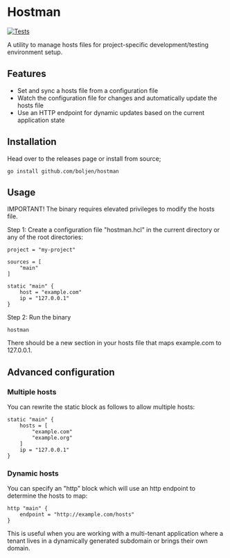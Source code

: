 # Hostman

[![Tests](https://github.com/boljen/hostman/actions/workflows/tests.yml/badge.svg)](https://github.com/boljen/hostman/actions/workflows/tests.yml)

A utility to manage hosts files for project-specific development/testing environment setup.

## Features

* Set and sync a hosts file from a configuration file
* Watch the configuration file for changes and automatically update the hosts file
* Use an HTTP endpoint for dynamic updates based on the current application state

## Installation

Head over to the releases page or install from source;

    go install github.com/boljen/hostman

## Usage

IMPORTANT! The binary requires elevated privileges to modify the hosts file.

Step 1: Create a configuration file "hostman.hcl" in the current directory or any of the root directories:

    project = "my-project"

    sources = [
        "main"
    ]

    static "main" {
        host = "example.com"
        ip = "127.0.0.1"
    }

Step 2: Run the binary

    hostman

There should be a new section in your hosts file that maps example.com to 127.0.0.1.

## Advanced configuration

### Multiple hosts

You can rewrite the static block as follows to allow multiple hosts:

    static "main" {
        hosts = [
            "example.com"
            "example.org"
        ]
        ip = "127.0.0.1"
    }

### Dynamic hosts

You can specify an "http" block which will use an http endpoint to determine the hosts to map:

    http "main" {
        endpoint = "http://example.com/hosts"
    }

This is useful when you are working with a multi-tenant application where a tenant lives in a
dynamically generated subdomain or brings their own domain.